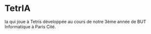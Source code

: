 # TetrIA

Ia qui joue à Tetris développée au cours de notre 3ème année de BUT Informatique à Paris Cité.